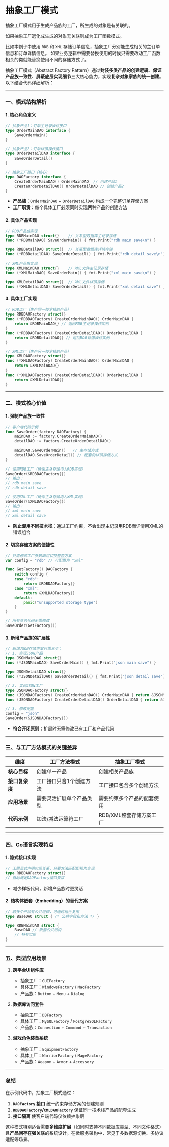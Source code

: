 # 抽象工厂模式

抽象工厂模式用于生成产品族的工厂，所生成的对象是有关联的。

如果抽象工厂退化成生成的对象无关联则成为工厂函数模式。

比如本例子中使用 `RDB` 和 `XML` 存储订单信息，抽象工厂分别能生成相关的主订单信息和订单详情信息。 如果业务逻辑中需要替换使用的时候只需要改动工厂函数相关的类就能替换使用不同的存储方式了。

抽象工厂模式（Abstract Factory Pattern）通过**封装多类产品的创建逻辑**、**保证产品族一致性**、**屏蔽底层实现细节**三大核心能力，实现**复杂对象家族的统一创建**。以下结合代码详细解析：

---

### **一、模式结构解析**
#### 1. **核心角色定义**
```go
// 抽象产品1：订单主记录操作接口
type OrderMainDAO interface {
    SaveOrderMain()
}

// 抽象产品2：订单详情操作接口
type OrderDetailDAO interface {
    SaveOrderDetail()
}

// 抽象工厂接口（核心）
type DAOFactory interface {
    CreateOrderMainDAO() OrderMainDAO  // 创建产品1
    CreateOrderDetailDAO() OrderDetailDAO // 创建产品2
}
```
- **产品族**：`OrderMainDAO` + `OrderDetailDAO` 构成一个完整订单存储方案
- **工厂职责**：每个具体工厂必须同时实现两种产品的创建方法

#### 2. **具体产品实现**
```go
// RDB产品族实现
type RDBMainDAO struct{}    // 关系型数据库主记录存储
func (*RDBMainDAO) SaveOrderMain() { fmt.Print("rdb main save\n") }

type RDBDetailDAO struct{}  // 关系型数据库详情存储
func (*RDBDetailDAO) SaveOrderDetail() { fmt.Print("rdb detail save\n") }

// XML产品族实现
type XMLMainDAO struct{}    // XML文件主记录存储
func (*XMLMainDAO) SaveOrderMain() { fmt.Print("xml main save\n") }

type XMLDetailDAO struct{}  // XML文件详情存储
func (*XMLDetailDAO) SaveOrderDetail() { fmt.Print("xml detail save") }
```

#### 3. **具体工厂实现**
```go
// RDB工厂（生产同一技术栈的产品）
type RDBDAOFactory struct{}
func (*RDBDAOFactory) CreateOrderMainDAO() OrderMainDAO {
    return &RDBMainDAO{} // 返回RDB主记录操作实例
}
func (*RDBDAOFactory) CreateOrderDetailDAO() OrderDetailDAO {
    return &RDBDetailDAO{} // 返回RDB详情操作实例
}

// XML工厂（生产另一技术栈的产品）
type XMLDAOFactory struct{}
func (*XMLDAOFactory) CreateOrderMainDAO() OrderMainDAO {
    return &XMLMainDAO{}
}
func (*XMLDAOFactory) CreateOrderDetailDAO() OrderDetailDAO {
    return &XMLDetailDAO{}
}
```

---

### **二、模式核心价值**
#### 1. **强制产品族一致性**
```go
// 客户端代码示例
func SaveOrder(factory DAOFactory) {
    mainDAO := factory.CreateOrderMainDAO()
    detailDAO := factory.CreateOrderDetailDAO()
    
    mainDAO.SaveOrderMain()   // 主存储方式
    detailDAO.SaveOrderDetail() // 配套的详情存储方式
}

// 使用RDB工厂（确保主从存储均为RDB实现）
SaveOrder(&RDBDAOFactory{}) 
// 输出：
// rdb main save
// rdb detail save

// 使用XML工厂（确保主从存储均为XML实现）
SaveOrder(&XMLDAOFactory{})
// 输出：
// xml main save
// xml detail save
```
- **防止混用不同技术栈**：通过工厂约束，不会出现主记录用RDB而详情用XML的错误组合

#### 2. **切换存储方案的便捷性**
```go
// 只需修改工厂参数即可切换整套方案
var config = "rdb" // 可配置为 "xml"

func GetFactory() DAOFactory {
    switch config {
    case "rdb":
        return &RDBDAOFactory{}
    case "xml":
        return &XMLDAOFactory{}
    default:
        panic("unsupported storage type")
    }
}

// 所有业务代码无需修改
SaveOrder(GetFactory())
```

#### 3. **新增产品族的扩展性**
```go
// 新增JSON存储方案只需三步：
// 1. 实现JSON产品
type JSONMainDAO struct{}
func (*JSONMainDAO) SaveOrderMain() { fmt.Print("json main save") }

type JSONDetailDAO struct{}
func (*JSONDetailDAO) SaveOrderDetail() { fmt.Print("json detail save") }

// 2. 实现JSON工厂
type JSONDAOFactory struct{}
func (JSONDAOFactory) CreateOrderMainDAO() OrderMainDAO { return &JSONMainDAO{} }
func (JSONDAOFactory) CreateOrderDetailDAO() OrderDetailDAO { return &JSONDetailDAO{} }

// 3. 修改配置
config = "json"
SaveOrder(&JSONDAOFactory{})
```
- **符合开闭原则**：扩展时无需修改已有工厂和产品代码

---

### **三、与工厂方法模式的关键差异**
| 维度             | 工厂方法模式                     | 抽象工厂模式                     |
|------------------|----------------------------------|----------------------------------|
| **核心目标**     | 创建单一产品                     | 创建相关产品族                   |
| **接口复杂度**   | 工厂接口只含1个创建方法          | 工厂接口包含多个创建方法          |
| **应用场景**     | 需要灵活扩展单个产品类型         | 需要约束多个产品的配套使用        |
| **代码示例**     | 加法/减法运算符工厂              | RDB/XML整套存储方案工厂           |

---

### **四、Go语言实现特点**
#### 1. **隐式接口实现**
```go
// 无需显式声明实现关系，只要方法匹配即视为实现
type RDBDAOFactory struct{} 
// 自动满足DAOFactory接口要求
```
- 减少样板代码，新增产品族时更灵活

#### 2. **结构体嵌套（Embedding）的替代方案**
```go
// 若多个产品有公共逻辑，可通过组合复用
type BaseDAO struct { /* 公共字段和方法 */ }

type RDBMainDAO struct {
    BaseDAO // 嵌套公共结构
    // 特有实现
}
```

---

### **五、典型应用场景**
1. **跨平台UI组件库**
   - 抽象工厂：`GUIFactory`
   - 具体工厂：`WindowsFactory` / `MacFactory`
   - 产品族：`Button` + `Menu` + `Dialog`

2. **数据库访问套件**
   - 抽象工厂：`DBFactory`
   - 具体工厂：`MySQLFactory` / `PostgreSQLFactory`
   - 产品族：`Connection` + `Command` + `Transaction`

3. **游戏角色装备系统**
   - 抽象工厂：`EquipmentFactory`
   - 具体工厂：`WarriorFactory` / `MageFactory`
   - 产品族：`Weapon` + `Armor` + `Accessory`

---

### **总结**
在示例代码中，抽象工厂模式通过：
1. **`DAOFactory` 接口** 统一约束存储方案的创建规则
2. **`RDBDAOFactory`/`XMLDAOFactory`** 保证同一技术栈产品的配套生成
3. **接口隔离** 使客户端代码仅依赖抽象层

这种模式特别适合需要**多维度扩展**（如同时支持不同数据库类型、不同文件格式）且**产品间存在强关联**的系统设计。在微服务架构中，常见于多数据源切换、多协议适配等场景。
